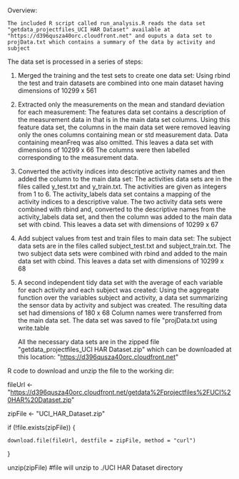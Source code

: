 
Overview:

    The included R script called run_analysis.R reads the data set "getdata_projectfiles_UCI HAR Dataset" available at "https://d396qusza40orc.cloudfront.net" and ouputs a data set to projData.txt which contains a summary of the data by activity and subject



The data set is processed in a series of steps:

1) Merged the training and the test sets to create one data set:
    Using rbind the test and train datasets are combined into one main dataset having dimensions of 10299 x 561


2) Extracted only the measurements on the mean and standard deviation for each measurement:
    The features data set contains a description of the measurement data in that is in the main data set columns. 
Using this feature data set, the columns in the main data set were removed leaving only the ones columns containing mean or std measurement data.  Data containing meanFreq was also omitted.  This leaves a data set with dimensions of  10299 x 66
The columns were then labelled corresponding to the measurement data.
 
 
3) Converted the activity indices into descriptive activity names and then added the column to the main data set:
    The activities data sets are in the files called y_test.txt and y_train.txt.  The activities are given as integers from 1 to 6. 
The activity_labels data set contains a mapping of the activity indices to a descriptive value.
The two activity data sets were combined with rbind and, converted to the descriptive names from the activity_labels data set, and then the column was added to the main data set with cbind.
This leaves a data set with dimensions of 10299 x 67


4) Add subject values from test and train files to main data set:
    The subject data sets are in the files called subject_test.txt and subject_train.txt.
The two subject data sets were combined with rbind and added to the main data set with cbind.
This leaves a data set with dimensions of 10299 x 68


5) A second independent tidy data set with the average of each variable for each activity and each subject was created:
    Using the aggregate function over the variables subject and activity, a data set summarizing the sensor data by activity and subject was created.
The resulting data set had dimensions of 180 x 68
Column names were transferred from the main data set.
The data set was saved to file "projData.txt using write.table



    All the necessary data sets are in the zipped file "getdata_projectfiles_UCI HAR Dataset.zip" which can be downloaded at this location:
"https://d396qusza40orc.cloudfront.net"


R code to download and unzip the file to the working dir:

fileUrl <- "https://d396qusza40orc.cloudfront.net/getdata%2Fprojectfiles%2FUCI%20HAR%20Dataset.zip"

zipFile <- "UCI_HAR_Dataset.zip"

if (!file.exists(zipFile)) {

    download.file(fileUrl, destfile = zipFile, method = "curl")
}

unzip(zipFile) #file will unzip to ./UCI HAR Dataset directory



